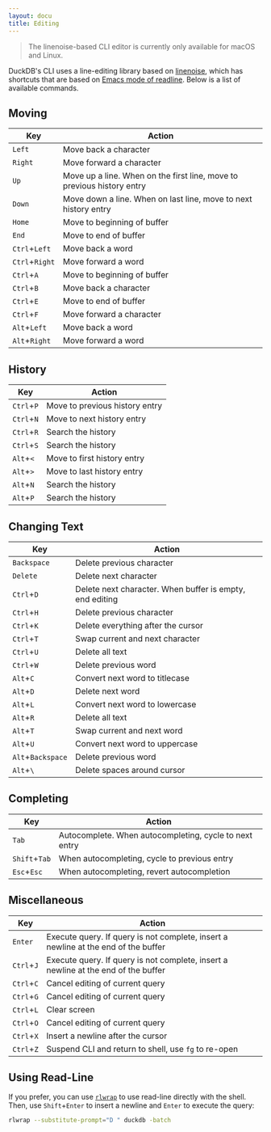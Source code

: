 ```yaml
---
layout: docu
title: Editing
---
```


> The linenoise-based CLI editor is currently only available for macOS and Linux.

DuckDB's CLI uses a line-editing library based on [linenoise](https://github.com/antirez/linenoise), which has shortcuts that are based on [Emacs mode of readline](https://readline.kablamo.org/emacs.html). Below is a list of available commands.

## Moving

|       Key       |                                 Action                                 |
|-----------------|------------------------------------------------------------------------|
| `Left`          | Move back a character                                                  |
| `Right`         | Move forward a character                                               |
| `Up`            | Move up a line. When on the first line, move to previous history entry |
| `Down`          | Move down a line. When on last line, move to next history entry        |
| `Home`          | Move to beginning of buffer                                            |
| `End`           | Move to end of buffer                                                  |
| `Ctrl`+`Left`   | Move back a word                                                       |
| `Ctrl`+`Right`  | Move forward a word                                                    |
| `Ctrl`+`A`      | Move to beginning of buffer                                            |
| `Ctrl`+`B`      | Move back a character                                                  |
| `Ctrl`+`E`      | Move to end of buffer                                                  |
| `Ctrl`+`F`      | Move forward a character                                               |
| `Alt`+`Left`    | Move back a word                                                       |
| `Alt`+`Right`   | Move forward a word                                                    |

## History

|     Key    |            Action              |
|------------|--------------------------------|
| `Ctrl`+`P` | Move to previous history entry |
| `Ctrl`+`N` | Move to next history entry     |
| `Ctrl`+`R` | Search the history             |
| `Ctrl`+`S` | Search the history             |
| `Alt`+`<`  | Move to first history entry    |
| `Alt`+`>`  | Move to last history entry     |
| `Alt`+`N`  | Search the history             |
| `Alt`+`P`  | Search the history             |

## Changing Text

|        Key        | Action                                                   |
|-------------------|----------------------------------------------------------|
| `Backspace`       | Delete previous character                                |
| `Delete`          | Delete next character                                    |
| `Ctrl`+`D`        | Delete next character. When buffer is empty, end editing |
| `Ctrl`+`H`        | Delete previous character                                |
| `Ctrl`+`K`        | Delete everything after the cursor                       |
| `Ctrl`+`T`        | Swap current and next character                          |
| `Ctrl`+`U`        | Delete all text                                          |
| `Ctrl`+`W`        | Delete previous word                                     |
| `Alt`+`C`         | Convert next word to titlecase                           |
| `Alt`+`D`         | Delete next word                                         |
| `Alt`+`L`         | Convert next word to lowercase                           |
| `Alt`+`R`         | Delete all text                                          |
| `Alt`+`T`         | Swap current and next word                               |
| `Alt`+`U`         | Convert next word to uppercase                           |
| `Alt`+`Backspace` | Delete previous word                                     |
| `Alt`+`\`         | Delete spaces around cursor                              |

## Completing

|      Key      |                          Action                        |
|---------------|--------------------------------------------------------|
| `Tab`         | Autocomplete. When autocompleting, cycle to next entry |
| `Shift`+`Tab` | When autocompleting, cycle to previous entry           |
| `Esc`+`Esc`   | When autocompleting, revert autocompletion             |

## Miscellaneous

|    Key     |                           Action                                                   |
|------------|------------------------------------------------------------------------------------|
| `Enter`    | Execute query. If query is not complete, insert a newline at the end of the buffer |
| `Ctrl`+`J` | Execute query. If query is not complete, insert a newline at the end of the buffer |
| `Ctrl`+`C` | Cancel editing of current query                                                    |
| `Ctrl`+`G` | Cancel editing of current query                                                    |
| `Ctrl`+`L` | Clear screen                                                                       |
| `Ctrl`+`O` | Cancel editing of current query                                                    |
| `Ctrl`+`X` | Insert a newline after the cursor                                                  |
| `Ctrl`+`Z` | Suspend CLI and return to shell, use `fg` to re-open                               |

## Using Read-Line

If you prefer, you can use [`rlwrap`](https://github.com/hanslub42/rlwrap) to use read-line directly with the shell. Then, use `Shift`+`Enter` to insert a newline and `Enter` to execute the query:

```bash
rlwrap --substitute-prompt="D " duckdb -batch
```
